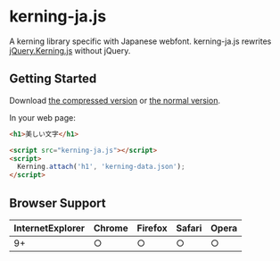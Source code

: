 # kerning-ja.js

A kerning library specific with Japanese webfont.
kerning-ja.js rewrites <a href="http://karappoinc.github.io/jquery.kerning.js/" target="_blank">jQuery.Kerning.js</a> without jQuery.


## Getting Started

Download [the compressed version](https://raw.github.com/yuukichi/kerning-ja.js/master/dist/kerning-ja.min.js) or [the normal version](https://raw.github.com/yuukichi/kerning-ja.js/master/dist/kerning-ja.js).

In your web page:

```html
<h1>美しい文字</h1>

<script src="kerning-ja.js"></script>
<script>
  Kerning.attach('h1', 'kerning-data.json');
</script>
```

## Browser Support

| InternetExplorer | Chrome | Firefox | Safari | Opera |
|------------------|--------|---------|--------|-------|
| 9+               | ○      | ○       | ○      | ○     |
